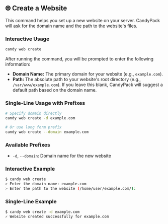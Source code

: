 ## 🌐 Create a Website
This command helps you set up a new website on your server. CandyPack will ask for the domain name and the path to the website's files.

### Interactive Usage
```bash
candy web create
```
After running the command, you will be prompted to enter the following information:
- **Domain Name:** The primary domain for your website (e.g., `example.com`).
- **Path:** The absolute path to your website's root directory (e.g., `/var/www/example.com`). If you leave this blank, CandyPack will suggest a default path based on the domain name.

### Single-Line Usage with Prefixes
```bash
# Specify domain directly
candy web create -d example.com

# Or use long form prefix
candy web create --domain example.com
```

### Available Prefixes
- `-d`, `--domain`: Domain name for the new website

### Interactive Example
```bash
$ candy web create
> Enter the domain name: example.com
> Enter the path to the website (/home/user/example.com/):
```

### Single-Line Example
```bash
$ candy web create -d example.com
✓ Website created successfully for example.com
```

